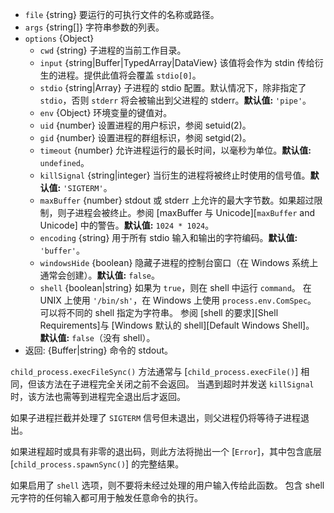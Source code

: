 <!-- YAML
added: v0.11.12
changes:
  - version: v10.10.0
    pr-url: https://github.com/nodejs/node/pull/22409
    description: The `input` option can now be any `TypedArray` or a
                 `DataView`.
  - version: v8.8.0
    pr-url: https://github.com/nodejs/node/pull/15380
    description: The `windowsHide` option is supported now.
  - version: v8.0.0
    pr-url: https://github.com/nodejs/node/pull/10653
    description: The `input` option can now be a `Uint8Array`.
  - version: v6.2.1, v4.5.0
    pr-url: https://github.com/nodejs/node/pull/6939
    description: The `encoding` option can now explicitly be set to `buffer`.
-->

* `file` {string} 要运行的可执行文件的名称或路径。
* `args` {string[]} 字符串参数的列表。
* `options` {Object}
  * `cwd` {string} 子进程的当前工作目录。
  * `input` {string|Buffer|TypedArray|DataView} 该值将会作为 stdin 传给衍生的进程。提供此值将会覆盖 `stdio[0]`。
  * `stdio` {string|Array} 子进程的 stdio 配置。默认情况下，除非指定了 `stdio`，否则 `stderr` 将会被输出到父进程的 stderr。**默认值:** `'pipe'`。
  * `env` {Object} 环境变量的键值对。
  * `uid` {number} 设置进程的用户标识，参阅 setuid(2)。
  * `gid` {number} 设置进程的群组标识，参阅 setgid(2)。
  * `timeout` {number} 允许进程运行的最长时间，以毫秒为单位。**默认值:** `undefined`。
  * `killSignal` {string|integer} 当衍生的进程将被终止时使用的信号值。**默认值:** `'SIGTERM'`。
  * `maxBuffer` {number} stdout 或 stderr 上允许的最大字节数。如果超过限制，则子进程会被终止。参阅 [maxBuffer 与 Unicode][`maxBuffer` and Unicode] 中的警告。**默认值:** `1024 * 1024`。
  * `encoding` {string} 用于所有 stdio 输入和输出的字符编码。**默认值:** `'buffer'`。
  * `windowsHide` {boolean} 隐藏子进程的控制台窗口（在 Windows 系统上通常会创建）。**默认值:** `false`。
  * `shell` {boolean|string} 如果为 `true`，则在 shell 中运行 `command`。
     在 UNIX 上使用 `'/bin/sh'`，在 Windows 上使用 `process.env.ComSpec`。
     可以将不同的 shell 指定为字符串。
     参阅 [shell 的要求][Shell Requirements]与 [Windows 默认的 shell][Default Windows Shell]。
     **默认值:** `false`（没有 shell）。
* 返回: {Buffer|string} 命令的 stdout。

`child_process.execFileSync()` 方法通常与 [`child_process.execFile()`] 相同，但该方法在子进程完全关闭之前不会返回。
当遇到超时并发送 `killSignal` 时，该方法也需等到进程完全退出后才返回。

如果子进程拦截并处理了 `SIGTERM` 信号但未退出，则父进程仍将等待子进程退出。

如果进程超时或具有非零的退出码，则此方法将抛出一个 [`Error`]，其中包含底层 [`child_process.spawnSync()`] 的完整结果。

如果启用了 `shell` 选项，则不要将未经过处理的用户输入传给此函数。
包含 shell 元字符的任何输入都可用于触发任意命令的执行。


